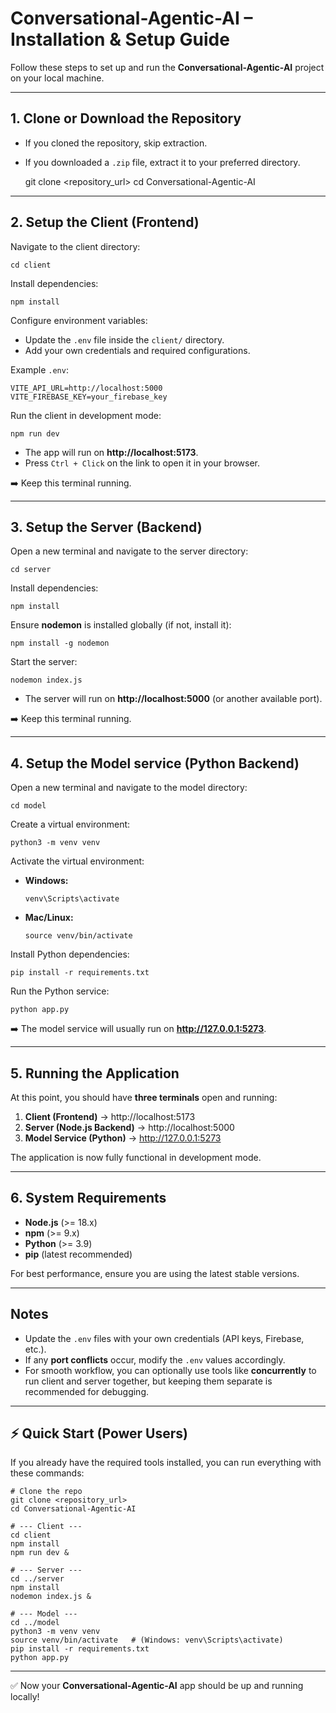 # Conversational-Agentic-AI – Installation & Setup Guide

Follow these steps to set up and run the **Conversational-Agentic-AI** project on your local machine.

---

## 1. Clone or Download the Repository
- If you cloned the repository, skip extraction.  
- If you downloaded a `.zip` file, extract it to your preferred directory.

    git clone <repository_url>
    cd Conversational-Agentic-AI

---

## 2. Setup the Client (Frontend)

Navigate to the client directory:

    cd client

Install dependencies:

    npm install

Configure environment variables:  
- Update the `.env` file inside the `client/` directory.  
- Add your own credentials and required configurations.  

Example `.env`:

    VITE_API_URL=http://localhost:5000
    VITE_FIREBASE_KEY=your_firebase_key

Run the client in development mode:

    npm run dev

- The app will run on **http://localhost:5173**.  
- Press `Ctrl + Click` on the link to open it in your browser.  

➡️ Keep this terminal running.

---

## 3. Setup the Server (Backend)

Open a new terminal and navigate to the server directory:

    cd server

Install dependencies:

    npm install

Ensure **nodemon** is installed globally (if not, install it):

    npm install -g nodemon

Start the server:

    nodemon index.js

- The server will run on **http://localhost:5000** (or another available port).  

➡️ Keep this terminal running.

---

## 4. Setup the Model service (Python Backend)

Open a new terminal and navigate to the model directory:

    cd model

Create a virtual environment:

    python3 -m venv venv

Activate the virtual environment:

- **Windows:**
  
      venv\Scripts\activate

- **Mac/Linux:**
  
      source venv/bin/activate

Install Python dependencies:

    pip install -r requirements.txt

Run the Python service:

    python app.py

➡️ The model service will usually run on **http://127.0.0.1:5273**.

---

## 5. Running the Application

At this point, you should have **three terminals** open and running:

1. **Client (Frontend)** → http://localhost:5173  
2. **Server (Node.js Backend)** → http://localhost:5000  
3. **Model Service (Python)** → http://127.0.0.1:5273  

The application is now fully functional in development mode.

---

## 6. System Requirements

- **Node.js** (>= 18.x)  
- **npm** (>= 9.x)  
- **Python** (>= 3.9)  
- **pip** (latest recommended)  

For best performance, ensure you are using the latest stable versions.

---

## Notes

- Update the `.env` files with your own credentials (API keys, Firebase, etc.).  
- If any **port conflicts** occur, modify the `.env` values accordingly.  
- For smooth workflow, you can optionally use tools like **concurrently** to run client and server together, but keeping them separate is recommended for debugging.  

---

## ⚡ Quick Start (Power Users)

If you already have the required tools installed, you can run everything with these commands:

    # Clone the repo
    git clone <repository_url>
    cd Conversational-Agentic-AI

    # --- Client ---
    cd client
    npm install
    npm run dev &

    # --- Server ---
    cd ../server
    npm install
    nodemon index.js &

    # --- Model ---
    cd ../model
    python3 -m venv venv
    source venv/bin/activate   # (Windows: venv\Scripts\activate)
    pip install -r requirements.txt
    python app.py

---

✅ Now your **Conversational-Agentic-AI** app should be up and running locally!

